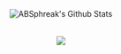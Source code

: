 
<div align="center">

<img align="center" src="https://github-readme-stats.vercel.app/api?username=Emam96&show_icons=true&theme=radical)" alt="ABSphreak's Github Stats">
<div/>

  
  <div align="center" style="margin-top: 2rem">

<img align="center" src="https://github-readme-stats.vercel.app/api/top-langs/?username=Emam96&layout=compact)](https://github.com/anuraghazra/github-readme-stats)">
<div/>
  
  
  
